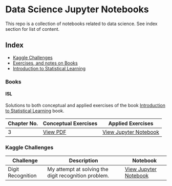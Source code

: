 # Data Science Jupyter Notebooks

This repo is a collection of notebooks related to data science. See index section for list of content.

## Index
* [Kaggle Challenges](#kaggle-challenges)
* [Exercises, and notes on Books](#Books)
 * [Introduction to Statistical Learning](#ISL)


### Books

#### ISL

Solutions to both conceptual and applied exercises of the book [Introduction to Statistical Learning](http://www-bcf.usc.edu/~gareth/ISL/index.html) book.


|Chapter No. | Conceptual Exercises  | Applied Exercises  |  
|------------|-----------------------|--------------------|
|3           | [View PDF](https://github.com/evertonjlima/Data-Science-Jupyter-Notebooks/blob/master/ISLR/Exercises/ISL_ConceptExerCh3.pdf) | [View Jupyter Notebook](https://nbviewer.jupyter.org/github/evertonjlima/Data-Science-Jupyter-Notebooks/blob/master/ISLR/Exercises/Ch3-Applied-Exercises.ipynb) |


### Kaggle Challenges


| Challenge          | Description                                          | Notebook  |
|--------------------|------------------------------------------------------|-----------|
| Digit Recognition  | My attempt at solving the digit recognition problem. |[View Jupyter Notebook](https://nbviewer.jupyter.org/github/evertonjlima/Kaggle/blob/master/Digit-Recognizer/digit-recognizer.ipynb) |

